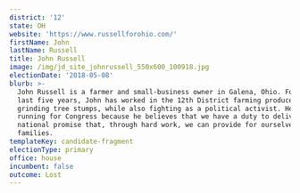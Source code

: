 ```yaml
---
district: '12'
state: OH
website: 'https://www.russellforohio.com/'
firstName: John
lastName: Russell
title: John Russell
image: /img/jd_site_johnrussell_550x600_100918.jpg
electionDate: '2018-05-08'
blurb: >-
  John Russell is a farmer and small-business owner in Galena, Ohio. For the
  last five years, John has worked in the 12th District farming produce and
  grinding tree stumps, while also fighting as a political activist. He is
  running for Congress because he believes that we have a duty to deliver on our
  national promise that, through hard work, we can provide for ourselves and our
  families. 
templateKey: candidate-fragment
electionType: primary
office: house
incumbent: false
outcome: Lost
---
```

